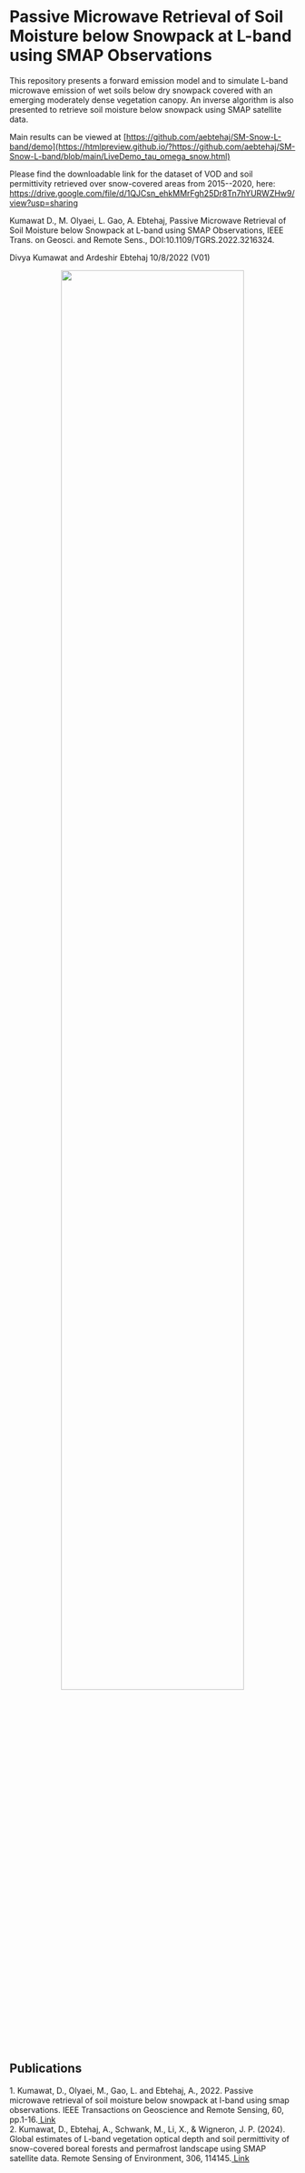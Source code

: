# Passive Microwave Retrieval of Soil Moisture below Snowpack at L-band using SMAP Observations

This repository presents a forward emission model and to simulate L-band microwave emission of wet soils below dry snowpack covered with an emerging moderately dense vegetation canopy. An inverse algorithm is also presented to retrieve soil moisture below snowpack using SMAP satellite data. 

Main results can be viewed at [https://github.com/aebtehaj/SM-Snow-L-band/demo](https://htmlpreview.github.io/?https://github.com/aebtehaj/SM-Snow-L-band/blob/main/LiveDemo_tau_omega_snow.html)

Please find the downloadable link for the dataset of VOD and soil permittivity retrieved over snow-covered areas from 2015--2020, here: https://drive.google.com/file/d/1QJCsn_ehkMMrFgh25Dr8Tn7hYURWZHw9/view?usp=sharing

Kumawat D., M. Olyaei, L. Gao, A. Ebtehaj, Passive Microwave Retrieval of Soil Moisture below Snowpack at L-band using SMAP Observations, IEEE Trans. on Geosci. and Remote Sens., DOI:10.1109/TGRS.2022.3216324. 

Divya Kumawat and Ardeshir Ebtehaj 10/8/2022 (V01)

<p align="center">
  <img width=80% height=80% src="https://user-images.githubusercontent.com/46690843/202563958-17da3cae-20d6-4e2d-8e37-ec48d13ad2e8.png">
</p>

<h2>Publications</h2>
1. Kumawat, D., Olyaei, M., Gao, L. and Ebtehaj, A., 2022. Passive microwave retrieval of soil moisture below snowpack at l-band using smap observations. IEEE Transactions on Geoscience and Remote Sensing, 60, pp.1-16.<a href="https://ieeexplore.ieee.org/abstract/document/9927161"> Link</a><br>
2. Kumawat, D., Ebtehaj, A., Schwank, M., Li, X., & Wigneron, J. P. (2024). Global estimates of L-band vegetation optical depth and soil permittivity of snow-covered boreal forests and permafrost landscape using SMAP satellite data. Remote Sensing of Environment, 306, 114145.<a href="https://www.sciencedirect.com/science/article/pii/S0034425724001561"> Link</a>


